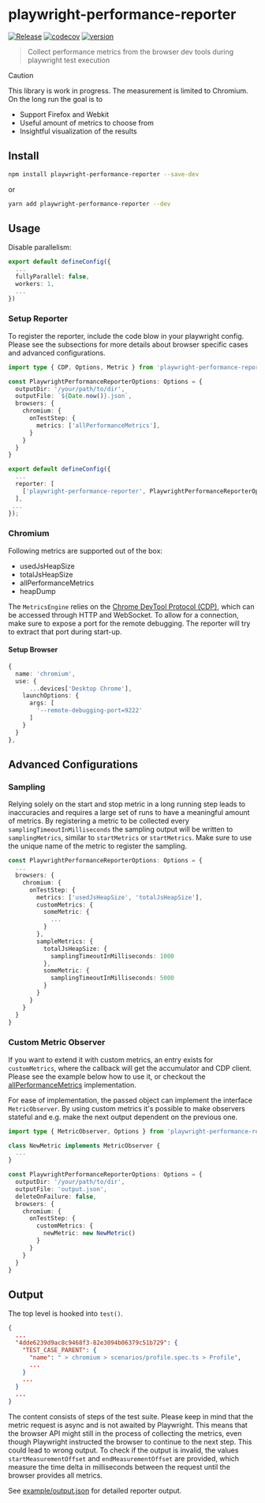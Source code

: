 # playwright-performance-reporter
[![Release](https://github.com/ntrotner/playwright-performance-reporter/actions/workflows/release.yml/badge.svg)](https://github.com/ntrotner/playwright-performance-reporter/actions/workflows/release.yml)
[![codecov](https://codecov.io/github/ntrotner/playwright-performance-reporter/graph/badge.svg?token=3UGRT92UT9)](https://codecov.io/github/ntrotner/playwright-performance-reporter)
[![version](https://img.shields.io/npm/v/playwright-performance-reporter.svg?style=flat-square)](https://www.npmjs.com/package/playwright-performance-reporter)

> Collect performance metrics from the browser dev tools during playwright test execution

> [!CAUTION]
> This library is work in progress. The measurement is limited to Chromium.
> On the long run the goal is to
> - Support Firefox and Webkit
> - Useful amount of metrics to choose from
> - Insightful visualization of the results

## Install

```bash
npm install playwright-performance-reporter --save-dev
```
or
```bash
yarn add playwright-performance-reporter --dev
```

## Usage

Disable parallelism:
```ts
export default defineConfig({
  ...
  fullyParallel: false,
  workers: 1,
  ...
})
```


### Setup Reporter
To register the reporter, include the code blow in your playwright config.
Please see the subsections for more details about browser specific cases and advanced configurations.


```ts
import type { CDP, Options, Metric } from 'playwright-performance-reporter';

const PlaywrightPerformanceReporterOptions: Options = {
  outputDir: '/your/path/to/dir',
  outputFile: `${Date.now()}.json`,
  browsers: {
    chromium: {
      onTestStep: {
        metrics: ['allPerformanceMetrics'],
      }
    }
  }
}

export default defineConfig({
  ...
  reporter: [
    ['playwright-performance-reporter', PlaywrightPerformanceReporterOptions]
  ],
 ...
});
```

### Chromium

Following metrics are supported out of the box:
- usedJsHeapSize
- totalJsHeapSize
- allPerformanceMetrics
- heapDump

The `MetricsEngine` relies on the [Chrome DevTool Protocol (CDP)](https://chromedevtools.github.io/devtools-protocol/),
which can be accessed through HTTP and WebSocket. To allow for a connection, make sure to expose a port for the remote debugging.
The reporter will try to extract that port during start-up.

#### Setup Browser
```ts
{
  name: 'chromium',
  use: {
      ...devices['Desktop Chrome'],
    launchOptions: {
      args: [
        '--remote-debugging-port=9222'
      ]
    }
  }
},
```

## Advanced Configurations

### Sampling
Relying solely on the start and stop metric in a long running step leads to inaccuracies and
requires a large set of runs to have a meaningful amount of metrics.
By registering a metric to be collected every `samplingTimeoutInMilliseconds` the sampling output will
be written to `samplingMetrics`, similar to `startMetrics` or `startMetrics`.
Make sure to use the unique name of the metric to register the sampling.

```ts
const PlaywrightPerformanceReporterOptions: Options = {
  ...
  browsers: {
    chromium: {
      onTestStep: {
        metrics: ['usedJsHeapSize', 'totalJsHeapSize'],
        customMetrics: {
          someMetric: {
            ...
          }
        },
        sampleMetrics: {
          totalJsHeapSize: {
            samplingTimeoutInMilliseconds: 1000
          },
          someMetric: {
            samplingTimeoutInMilliseconds: 5000
          }
        }
      }
    }
  }
}
```

### Custom Metric Observer
If you want to extend it with custom metrics, an entry exists for `customMetrics`, where the callback will get
the accumulator and CDP client. Please see the example below how to use it, or checkout the [allPerformanceMetrics](src/browsers/chromium/observers/all-performance-metrics.ts) implementation.

For ease of implementation, the passed object can implement the interface `MetricObserver`.
By using custom metrics it's possible to make observers stateful and e.g. make the next output dependent on the previous one.

```ts
import type { MetricObserver, Options } from 'playwright-performance-reporter';

class NewMetric implements MetricObserver {
  ...
}

const PlaywrightPerformanceReporterOptions: Options = {
  outputDir: '/your/path/to/dir',
  outputFile: 'output.json',
  deleteOnFailure: false,
  browsers: {
    chromium: {
      onTestStep: {
        customMetrics: {
          newMetric: new NewMetric()
        }
      }
    }
  }
}
```

## Output

The top level is hooked into `test()`.


```json
{
  ...
  "4dde6239d9ac8c9468f3-82e3094b06379c51b729": {
    "TEST_CASE_PARENT": {
      "name": " > chromium > scenarios/profile.spec.ts > Profile",
      ...
    }
    ...
  }
  ...
}
```

The content consists of steps of the test suite.
Please keep in mind that the metric request is async and is not awaited by
Playwright. This means that the browser API might still in the process of collecting the metrics,
even though Playwright instructed the browser to continue to the next step. This could lead to wrong output.
To check if the output is invalid, the values `startMeasurementOffset` and `endMeasurementOffset` are provided, which measure
the time delta in milliseconds between the request until the browser provides all metrics.

See [example/output.json](example/output.json) for detailed reporter output.
